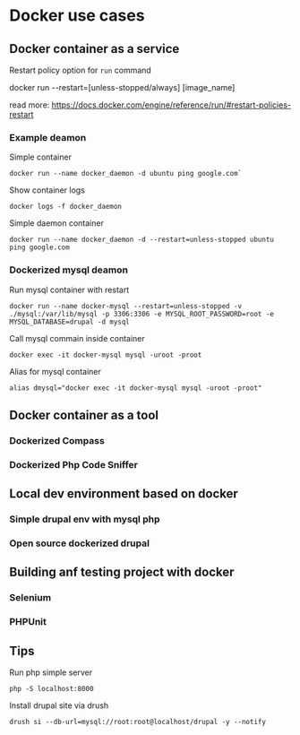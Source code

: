 # Docker use cases
## Docker container as a service
Restart policy option for `run` command

docker run --restart=[unless-stopped/always] [image_name]

read more: https://docs.docker.com/engine/reference/run/#restart-policies-restart

### Example deamon
Simple container

```
docker run --name docker_daemon -d ubuntu ping google.com`
```

Show container logs
```
docker logs -f docker_daemon
```
Simple daemon container
```
docker run --name docker_daemon -d --restart=unless-stopped ubuntu ping google.com
```

### Dockerized mysql deamon
Run mysql container with restart
```
docker run --name docker-mysql --restart=unless-stopped -v ./mysql:/var/lib/mysql -p 3306:3306 -e MYSQL_ROOT_PASSWORD=root -e MYSQL_DATABASE=drupal -d mysql
```

Call mysql commain inside container
```
docker exec -it docker-mysql mysql -uroot -proot
```

Alias for mysql container
```
alias dmysql="docker exec -it docker-mysql mysql -uroot -proot"
```

## Docker container as a tool
### Dockerized Compass
### Dockerized Php Code Sniffer

## Local dev environment based on docker
### Simple drupal env with mysql php
### Open source dockerized drupal

## Building anf testing project with docker
### Selenium
### PHPUnit

## Tips

Run php simple server
```
php -S localhost:8000
```

Install drupal site via drush
```
drush si --db-url=mysql://root:root@localhost/drupal -y --notify
```
